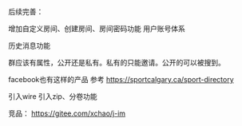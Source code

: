 后续完善：

增加自定义房间、创建房间、房间密码功能
用户账号体系

历史消息功能

群应该有属性，公开还是私有。私有的只能邀请。公开的可以被搜到。

facebook也有这样的产品 参考 https://sportcalgary.ca/sport-directory

引入wire
引入zip、分卷功能

竞品：
https://gitee.com/xchao/j-im
